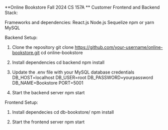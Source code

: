 **Online Bookstore Fall 2024 CS 157A
**
Customer Frontend and Backend Stack:

Frameworks and dependencies:
React.js
Node.js
Sequelize
npm or yarn
MySQL

Backend Setup:

1. Clone the repository
git clone https://github.com/your-username/online-bookstore.git
cd online-bookstore

2. Install dependencies
cd backend
npm install

3. Update the .env file with your MySQL database credentials
DB_HOST=localhost
DB_USER=root
DB_PASSWORD=yourpassword
DB_NAME=Bookstore
PORT=5001

5. Start the backend server
npm start

Frontend Setup:
1.  Install dependecies
cd db-bookstore/
npm install

  2. Start the frontend server
npm start

